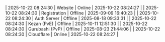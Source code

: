 | 2025-10-22 08:24:30 | Website | Online | 2025-10-22 08:24:27 |
| 2025-10-22 08:24:30 | Registration | Offline | 2025-09-09 16:40:23 |
| 2025-10-22 08:24:30 | Auth Server | Offline | 2025-08-18 09:33:31 |
| 2025-10-22 08:24:30 | Kezan (PvE) | Offline | 2025-10-11 12:51:30 |
| 2025-10-22 08:24:30 | Gurubashi (PvP) | Offline | 2025-08-23 21:44:06 |
| 2025-10-22 08:24:30 | Cloudflare | Online | 2025-10-22 08:24:27 |
